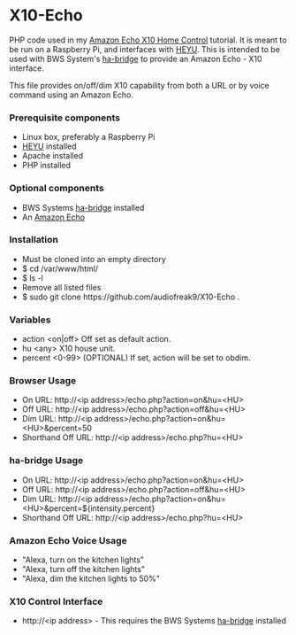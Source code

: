 # X10-Echo
PHP code used in my <a href="http://coreyswrite.com/tips-tricks/amazon-echo-x10-home-control/">Amazon Echo X10 Home Control</a> tutorial.  It is meant to be run on a Raspberry Pi, and interfaces with <a href="http://www.heyu.org/">HEYU</a>.  This is intended to be used with BWS System's <a href="https://github.com/bwssytems/ha-bridge">ha-bridge</a> to provide an Amazon Echo - X10 interface.

This file provides on/off/dim X10 capability from both a URL or by voice command using an Amazon Echo.

<h3>Prerequisite components</h3>
<ul>
  <li>Linux box, preferably a Raspberry Pi</li>
  <li><a href="http://www.heyu.org/">HEYU</a> installed</li>
  <li>Apache installed</li>
  <li>PHP installed</li>
</ul>

<h3>Optional components</h3>
<ul>
  <li>BWS Systems <a href="https://github.com/bwssytems/ha-bridge">ha-bridge</a> installed</li>
  <li>An <a href="http://amazon.com/echo">Amazon Echo</a></li>
</ul>

<h3>Installation</h3>
<ul>
  <li>Must be cloned into an empty directory</li>
  <li>$ cd /var/www/html/</li>
  <li>$ ls -l</li>
  <li>Remove all listed files</li>
  <li>$ sudo git clone https://github.com/audiofreak9/X10-Echo .</li>
</ul>

<h3>Variables</h3>
<ul>
  <li>action &lt;on|off&gt;  Off set as default action.</li>
  <li>hu &lt;any&gt;  X10 house unit.</li>
  <li>percent &lt;0-99&gt; (OPTIONAL)  If set, action will be set to obdim.</li>
</ul>

<h3>Browser Usage</h3>
<ul>
  <li>On URL: http://&lt;ip address&gt;/echo.php?action=on&hu=&lt;HU&gt;</li>
  <li>Off URL: http://&lt;ip address&gt;/echo.php?action=off&hu=&lt;HU&gt;</li>
  <li>Dim URL: http://&lt;ip address&gt;/echo.php?action=on&hu=&lt;HU&gt;&percent=50</li>
  <li>Shorthand Off URL: http://&lt;ip address&gt;/echo.php?hu=&lt;HU&gt;</li>
</ul>

<h3>ha-bridge Usage</h3>
<ul>
  <li>On URL: http://&lt;ip address&gt;/echo.php?action=on&hu=&lt;HU&gt;</li>
  <li>Off URL: http://&lt;ip address&gt;/echo.php?action=off&hu=&lt;HU&gt;</li>
  <li>Dim URL: http://&lt;ip address&gt;/echo.php?action=on&hu=&lt;HU&gt;&percent=${intensity.percent}</li>
  <li>Shorthand Off URL: http://&lt;ip address&gt;/echo.php?hu=&lt;HU&gt;</li>
</ul>

<h3>Amazon Echo Voice Usage</h3>
<ul>
  <li>"Alexa, turn on the kitchen lights"</li>
  <li>"Alexa, turn off the kitchen lights"</li>
  <li>"Alexa, dim the kitchen lights to 50%"</li>
</ul>

<h3>X10 Control Interface</h3>
<ul>
  <li>http://&lt;ip address&gt; - This requires the BWS Systems <a href="https://github.com/bwssytems/ha-bridge">ha-bridge</a> installed</li>
</ul>
